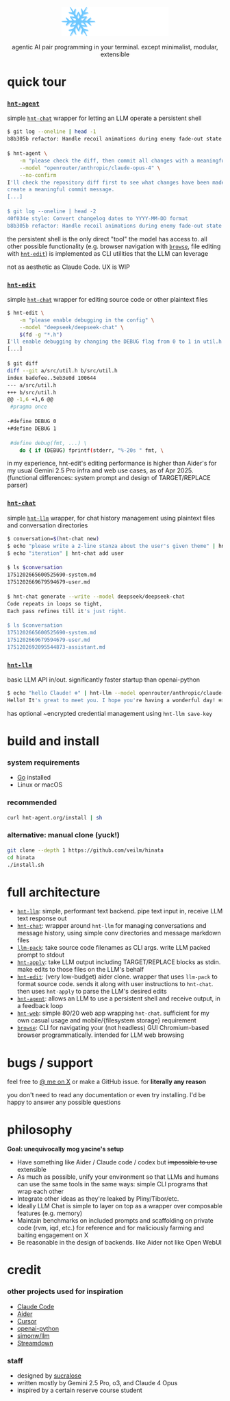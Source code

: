 <p align="center">
<img src="https://raw.githubusercontent.com/veilm/veilm.github.io/refs/heads/master/static/hinata.png" width="250">
</p>

<p align="center">
agentic AI pair programming in your terminal. except minimalist, modular, extensible
</p>

# quick tour

### [`hnt-agent`](./hnt-agent/)
simple [`hnt-chat`](./hnt-chat/) wrapper for letting an LLM operate a persistent shell

```sh
$ git log --oneline | head -1
b8b305b refactor: Handle recoil animations during enemy fade-out state

$ hnt-agent \
	-m "please check the diff, then commit all changes with a meaningful message" \
	--model "openrouter/anthropic/claude-opus-4" \
	--no-confirm
I'll check the repository diff first to see what changes have been made, then
create a meaningful commit message.
[...]

$ git log --oneline | head -2
40f034e style: Convert changelog dates to YYYY-MM-DD format
b8b305b refactor: Handle recoil animations during enemy fade-out state
```

the persistent shell is the only direct "tool" the model has access to. all
other possible functionality (e.g. browser navigation with
[`browse`](./util/browse/), file editing with
[`hnt-edit`](./hnt-edit/)) is implemented as CLI utilities that the LLM can
leverage

not as aesthetic as Claude Code. UX is WIP

### [`hnt-edit`](./hnt-edit/)
simple [`hnt-chat`](./hnt-chat/) wrapper for editing source code or other
plaintext files

```sh
$ hnt-edit \
	-m "please enable debugging in the config" \
	--model "deepseek/deepseek-chat" \
	$(fd -g "*.h")
I'll enable debugging by changing the DEBUG flag from 0 to 1 in util.h. Here's the edit:
[...]

$ git diff
diff --git a/src/util.h b/src/util.h
index badefee..5eb3e0d 100644
--- a/src/util.h
+++ b/src/util.h
@@ -1,6 +1,6 @@
 #pragma once
 
-#define DEBUG 0
+#define DEBUG 1
 
 #define debug(fmt, ...) \
 	do { if (DEBUG) fprintf(stderr, "%-20s " fmt, \
```

in my experience, hnt-edit's editing performance is higher than Aider's for my
usual Gemini 2.5 Pro infra and web use cases, as of Apr 2025. (functional
differences: system prompt and design of TARGET/REPLACE parser)

### [`hnt-chat`](./hnt-chat/)
simple [`hnt-llm`](./hnt-llm/) wrapper, for chat history management using
plaintext files and conversation directories
```sh
$ conversation=$(hnt-chat new)
$ echo "please write a 2-line stanza about the user's given theme" | hnt-chat add system
$ echo "iteration" | hnt-chat add user

$ ls $conversation
1751202665600525690-system.md
1751202669679594679-user.md

$ hnt-chat generate --write --model deepseek/deepseek-chat
Code repeats in loops so tight,
Each pass refines till it's just right.

$ ls $conversation
1751202665600525690-system.md
1751202669679594679-user.md
1751202692095544873-assistant.md
```

### [`hnt-llm`](./hnt-llm/)
basic LLM API in/out. significantly faster startup than openai-python
```sh
$ echo "hello Claude! ❄️" | hnt-llm --model openrouter/anthropic/claude-3-opus
Hello! It's great to meet you. I hope you're having a wonderful day! ❄️☃️
```

has optional ~encrypted credential management using `hnt-llm save-key`

# build and install
### system requirements
- [Go](https://go.dev/) installed
- Linux or macOS

### recommended
```sh
curl hnt-agent.org/install | sh
```

### alternative: manual clone (yuck!)
```sh
git clone --depth 1 https://github.com/veilm/hinata
cd hinata
./install.sh
```

# full architecture
- [`hnt-llm`](./hnt-llm/): simple, performant text backend. pipe text input
in, receive LLM text response out
- [`hnt-chat`](./hnt-chat/): wrapper around `hnt-llm` for managing
conversations and message history, using simple conv directories and message
markdown files
- [`llm-pack`](./llm-pack/): take source code filenames as CLI args. write
LLM packed prompt to stdout
- [`hnt-apply`](./hnt-apply/): take LLM output including TARGET/REPLACE
blocks as stdin. make edits to those files on the LLM's behalf
- [`hnt-edit`](./hnt-edit/): (very low-budget) aider clone. wrapper that
uses `llm-pack` to format source code. sends it along with user instructions to
`hnt-chat`. then uses `hnt-apply` to parse the LLM's desired edits
- [`hnt-agent`](./hnt-agent/): allows an LLM to use a persistent shell and
receive output, in a feedback loop
- [`hnt-web`](./web/): simple 80/20 web app wrapping `hnt-chat`.
sufficient for my own casual usage and mobile/{filesystem storage} requirement
- [`browse`](./util/browse/): CLI for navigating your (not headless)
GUI Chromium-based browser programmatically. intended for LLM web browsing

# bugs / support
feel free to [@ me on X](https://x.com/sucralose__) or make a GitHub issue. for
**literally any reason**

you don't need to read any documentation or even try installing. I'd be happy to
answer any possible questions

# philosophy

**Goal: unequivocally mog yacine's setup**

- Have something like Aider / Claude code / codex but ~~impossible to use~~
extensible
- As much as possible, unify your environment so that LLMs and humans can use
the same tools in the same ways: simple CLI programs that wrap each other
- Integrate other ideas as they're leaked by Pliny/Tibor/etc.
- Ideally LLM Chat is simple to layer on top as a wrapper over composable
features (e.g. memory)
- Maintain benchmarks on included prompts and scaffolding on private code (rvm,
iqd, etc.) for reference and for maliciously farming and baiting engagement on X
- Be reasonable in the design of backends. like Aider not like Open WebUI

# credit
### other projects used for inspiration
- [Claude Code](https://www.anthropic.com/claude-code)
- [Aider](https://aider.chat/)
- [Cursor](https://www.cursor.com/)
- [openai-python](https://github.com/openai/openai-python)
- [simonw/llm](https://github.com/simonw/llm)
- [Streamdown](https://github.com/day50-dev/Streamdown)

### staff
- designed by [sucralose](https://x.com/sucralose__)
- written mostly by Gemini 2.5 Pro, o3, and Claude 4 Opus
- inspired by a certain reserve course student

